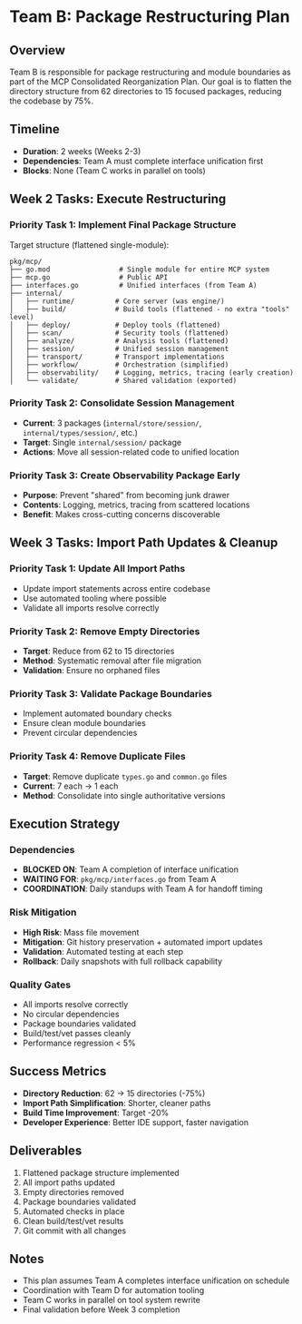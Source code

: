 # Team B: Package Restructuring Plan

## Overview
Team B is responsible for package restructuring and module boundaries as part of the MCP Consolidated Reorganization Plan. Our goal is to flatten the directory structure from 62 directories to 15 focused packages, reducing the codebase by 75%.

## Timeline
- **Duration**: 2 weeks (Weeks 2-3)
- **Dependencies**: Team A must complete interface unification first
- **Blocks**: None (Team C works in parallel on tools)

## Week 2 Tasks: Execute Restructuring

### Priority Task 1: Implement Final Package Structure
Target structure (flattened single-module):
```
pkg/mcp/
├── go.mod                 # Single module for entire MCP system
├── mcp.go                 # Public API
├── interfaces.go          # Unified interfaces (from Team A)
├── internal/
│   ├── runtime/          # Core server (was engine/)
│   ├── build/            # Build tools (flattened - no extra "tools" level)
│   ├── deploy/           # Deploy tools (flattened)
│   ├── scan/             # Security tools (flattened)
│   ├── analyze/          # Analysis tools (flattened)
│   ├── session/          # Unified session management
│   ├── transport/        # Transport implementations
│   ├── workflow/         # Orchestration (simplified)
│   ├── observability/    # Logging, metrics, tracing (early creation)
│   └── validate/         # Shared validation (exported)
```

### Priority Task 2: Consolidate Session Management
- **Current**: 3 packages (`internal/store/session/`, `internal/types/session/`, etc.)
- **Target**: Single `internal/session/` package
- **Actions**: Move all session-related code to unified location

### Priority Task 3: Create Observability Package Early
- **Purpose**: Prevent "shared" from becoming junk drawer
- **Contents**: Logging, metrics, tracing from scattered locations
- **Benefit**: Makes cross-cutting concerns discoverable

## Week 3 Tasks: Import Path Updates & Cleanup

### Priority Task 1: Update All Import Paths
- Update import statements across entire codebase
- Use automated tooling where possible
- Validate all imports resolve correctly

### Priority Task 2: Remove Empty Directories
- **Target**: Reduce from 62 to 15 directories
- **Method**: Systematic removal after file migration
- **Validation**: Ensure no orphaned files

### Priority Task 3: Validate Package Boundaries
- Implement automated boundary checks
- Ensure clean module boundaries
- Prevent circular dependencies

### Priority Task 4: Remove Duplicate Files
- **Target**: Remove duplicate `types.go` and `common.go` files
- **Current**: 7 each → 1 each
- **Method**: Consolidate into single authoritative versions

## Execution Strategy

### Dependencies
- **BLOCKED ON**: Team A completion of interface unification
- **WAITING FOR**: `pkg/mcp/interfaces.go` from Team A
- **COORDINATION**: Daily standups with Team A for handoff timing

### Risk Mitigation
- **High Risk**: Mass file movement
- **Mitigation**: Git history preservation + automated import updates
- **Validation**: Automated testing at each step
- **Rollback**: Daily snapshots with full rollback capability

### Quality Gates
- All imports resolve correctly
- No circular dependencies
- Package boundaries validated
- Build/test/vet passes cleanly
- Performance regression < 5%

## Success Metrics
- **Directory Reduction**: 62 → 15 directories (-75%)
- **Import Path Simplification**: Shorter, cleaner paths
- **Build Time Improvement**: Target -20%
- **Developer Experience**: Better IDE support, faster navigation

## Deliverables
1. Flattened package structure implemented
2. All import paths updated
3. Empty directories removed
4. Package boundaries validated
5. Automated checks in place
6. Clean build/test/vet results
7. Git commit with all changes

## Notes
- This plan assumes Team A completes interface unification on schedule
- Coordination with Team D for automation tooling
- Team C works in parallel on tool system rewrite
- Final validation before Week 3 completion